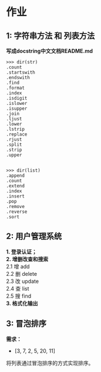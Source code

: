 作业  
===================================
1: 字符串方法 和 列表方法  
--------
**写成docstring中文文档README.md**  
```
>>> dir(str)  
.count  
.startswith  
.endswith  
.find  
.format  
.index  
.isdigit  
.islower  
.isupper  
.join  
.ljust  
.lower  
.lstrip  
.replace  
.rjust  
.split  
.strip  
.upper    


>>> dir(list)      
.append  
.count  
.extend  
.index  
.insert  
.pop  
.remove  
.reverse  
.sort  
```
2: 用户管理系统  
-------
**1. 登录认证；**  
**2. 增删改查和搜索**  
    2.1 增 add  
    2.2 删 delete  
    2.3 改 update  
    2.4 查 list  
    2.5 搜 find  
**3. 格式化输出**     
  
3: 冒泡排序  
------------------
**需求：**  
- [3, 7, 2, 5, 20, 11]  

将列表通过冒泡排序的方式实现排序。
